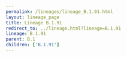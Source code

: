 ```yaml
---
permalink: /lineages/lineage_B.1.91.html
layout: lineage_page
title: Lineage B.1.91
redirect_to: ../lineage.html?lineage=B.1.91
lineage: B.1.91
parent: B.1
children: ['B.1.91']
---
```


